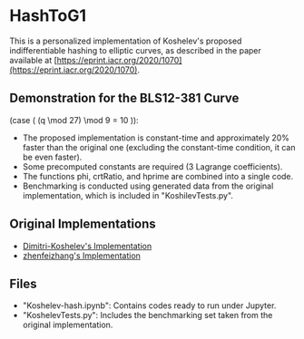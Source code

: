 # HashToG1

This is a personalized implementation of Koshelev's proposed indifferentiable hashing to elliptic curves, as described in the paper available at [https://eprint.iacr.org/2020/1070](https://eprint.iacr.org/2020/1070).

## Demonstration for the BLS12-381 Curve

(case \( (q \mod 27) \mod 9 = 10 \)):

- The proposed implementation is constant-time and approximately 20% faster than the original one (excluding the constant-time condition, it can be even faster).
- Some precomputed constants are required (3 Lagrange coefficients).
- The functions phi, crtRatio, and hprime are combined into a single code.
- Benchmarking is conducted using generated data from the original implementation, which is included in "KoshilevTests.py".

## Original Implementations

- [Dimitri-Koshelev's Implementation](https://github.com/Dimitri-Koshelev/Indifferentiable-hashing-to-ordinary-elliptic-curves-of-j-0-with-the-cost-of-one-exponentiation)
- [zhenfeizhang's Implementation](https://github.com/zhenfeizhang/indifferentiable-hashing?tab=readme-ov-file)

## Files

- "Koshelev-hash.ipynb": Contains codes ready to run under Jupyter.
- "KoshelevTests.py": Includes the benchmarking set taken from the original implementation.
